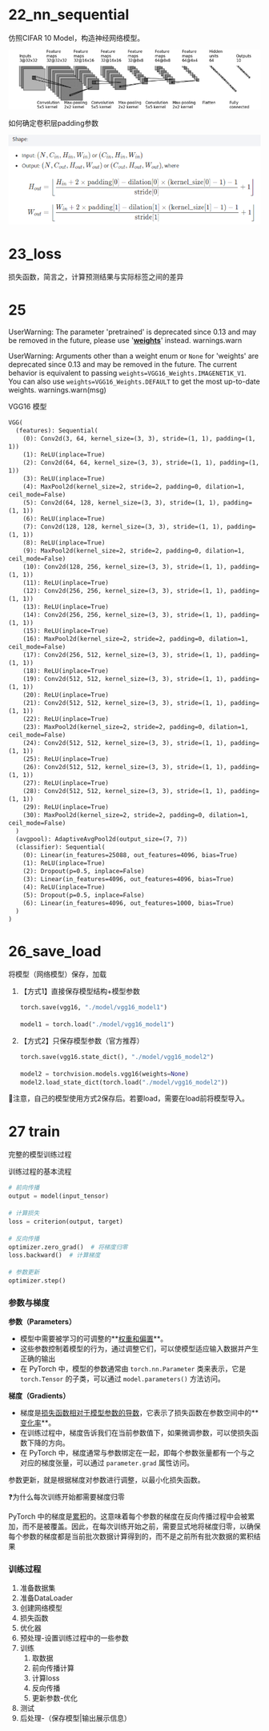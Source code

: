 



# 22_nn_sequential

仿照CIFAR 10 Model，构造神经网络模型。

![Structure-of-CIFAR10-quick-model](img/Structure-of-CIFAR10-quick-model.png)



如何确定卷积层padding参数

![shape-of-conv2d](img/shape-of-conv2d.png)





# 23_loss

损失函数，简言之，计算预测结果与实际标签之间的差异











# 25

UserWarning: The parameter 'pretrained' is deprecated since 0.13 and may be removed in the future, please use '**<u>weights</u>**' instead.
  warnings.warn

UserWarning: Arguments other than a weight enum or `None` for 'weights' are deprecated since 0.13 and may be removed in the future. The current behavior is equivalent to passing `weights=VGG16_Weights.IMAGENET1K_V1`. You can also use `weights=VGG16_Weights.DEFAULT` to get the most up-to-date weights.
  warnings.warn(msg)





VGG16 模型

```
VGG(
  (features): Sequential(
    (0): Conv2d(3, 64, kernel_size=(3, 3), stride=(1, 1), padding=(1, 1))
    (1): ReLU(inplace=True)
    (2): Conv2d(64, 64, kernel_size=(3, 3), stride=(1, 1), padding=(1, 1))
    (3): ReLU(inplace=True)
    (4): MaxPool2d(kernel_size=2, stride=2, padding=0, dilation=1, ceil_mode=False)
    (5): Conv2d(64, 128, kernel_size=(3, 3), stride=(1, 1), padding=(1, 1))
    (6): ReLU(inplace=True)
    (7): Conv2d(128, 128, kernel_size=(3, 3), stride=(1, 1), padding=(1, 1))
    (8): ReLU(inplace=True)
    (9): MaxPool2d(kernel_size=2, stride=2, padding=0, dilation=1, ceil_mode=False)
    (10): Conv2d(128, 256, kernel_size=(3, 3), stride=(1, 1), padding=(1, 1))
    (11): ReLU(inplace=True)
    (12): Conv2d(256, 256, kernel_size=(3, 3), stride=(1, 1), padding=(1, 1))
    (13): ReLU(inplace=True)
    (14): Conv2d(256, 256, kernel_size=(3, 3), stride=(1, 1), padding=(1, 1))
    (15): ReLU(inplace=True)
    (16): MaxPool2d(kernel_size=2, stride=2, padding=0, dilation=1, ceil_mode=False)
    (17): Conv2d(256, 512, kernel_size=(3, 3), stride=(1, 1), padding=(1, 1))
    (18): ReLU(inplace=True)
    (19): Conv2d(512, 512, kernel_size=(3, 3), stride=(1, 1), padding=(1, 1))
    (20): ReLU(inplace=True)
    (21): Conv2d(512, 512, kernel_size=(3, 3), stride=(1, 1), padding=(1, 1))
    (22): ReLU(inplace=True)
    (23): MaxPool2d(kernel_size=2, stride=2, padding=0, dilation=1, ceil_mode=False)
    (24): Conv2d(512, 512, kernel_size=(3, 3), stride=(1, 1), padding=(1, 1))
    (25): ReLU(inplace=True)
    (26): Conv2d(512, 512, kernel_size=(3, 3), stride=(1, 1), padding=(1, 1))
    (27): ReLU(inplace=True)
    (28): Conv2d(512, 512, kernel_size=(3, 3), stride=(1, 1), padding=(1, 1))
    (29): ReLU(inplace=True)
    (30): MaxPool2d(kernel_size=2, stride=2, padding=0, dilation=1, ceil_mode=False)
  )
  (avgpool): AdaptiveAvgPool2d(output_size=(7, 7))
  (classifier): Sequential(
    (0): Linear(in_features=25088, out_features=4096, bias=True)
    (1): ReLU(inplace=True)
    (2): Dropout(p=0.5, inplace=False)
    (3): Linear(in_features=4096, out_features=4096, bias=True)
    (4): ReLU(inplace=True)
    (5): Dropout(p=0.5, inplace=False)
    (6): Linear(in_features=4096, out_features=1000, bias=True)
  )
)
```



# 26_save_load

将模型（网络模型）保存，加载



1. 【方式1】直接保存模型结构+模型参数
   ```python
   torch.save(vgg16, "./model/vgg16_model1")
   
   model1 = torch.load("./model/vgg16_model1")
   ```

   
2. 【方式2】只保存模型参数（官方推荐）
   ```python
   torch.save(vgg16.state_dict(), "./model/vgg16_model2")
   
   model2 = torchvision.models.vgg16(weights=None)
   model2.load_state_dict(torch.load("./model/vgg16_model2"))
   ```

   

🔺注意，自己的模型使用方式2保存后。若要load，需要在load前将模型导入。





# 27 train

完整的模型训练过程



训练过程的基本流程

```python
# 前向传播
output = model(input_tensor)

# 计算损失
loss = criterion(output, target)

# 反向传播
optimizer.zero_grad()  # 将梯度归零
loss.backward()  # 计算梯度

# 参数更新
optimizer.step()
```



### 参数与梯度

**参数（Parameters）**

+ 模型中需要被学习的可调整的**<u>权重和偏置</u>**。
+ 这些参数控制着模型的行为，通过调整它们，可以使模型适应输入数据并产生正确的输出
+ 在 PyTorch 中，模型的参数通常由 `torch.nn.Parameter` 类来表示，它是 `torch.Tensor` 的子类，可以通过 `model.parameters()` 方法访问。



**梯度（Gradients）**

+ 梯度是<u>损失函数相对于模型参数的导数</u>，它表示了损失函数在参数空间中的**<u>变化率</u>**。
+ 在训练过程中，梯度告诉我们在当前参数值下，如果微调参数，可以使损失函数下降的方向。
+ 在 PyTorch 中，梯度通常与参数绑定在一起，即每个参数张量都有一个与之对应的梯度张量，可以通过 `parameter.grad` 属性访问。



参数更新，就是根据梯度对参数进行调整，以最小化损失函数。





❓为什么每次训练开始都需要梯度归零

 PyTorch 中的梯度是<u>累积</u>的。这意味着每个参数的梯度在反向传播过程中会被累加，而不是被覆盖。因此，在每次训练开始之前，需要显式地将梯度归零，以确保每个参数的梯度都是当前批次数据计算得到的，而不是之前所有批次数据的累积结果



### 训练过程

1. 准备数据集
2. 准备DataLoader
3. 创建网络模型
4. 损失函数
5. 优化器
6. 预处理-设置训练过程中的一些参数
7. 训练
   1. 取数据
   2. 前向传播计算
   3. 计算loss
   4. 反向传播
   5. 更新参数-优化
8. 测试
9. 后处理-（保存模型|输出展示信息）
